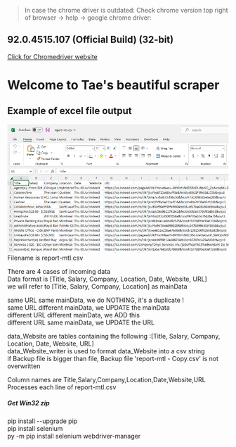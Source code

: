 >In case the chrome driver is outdated: Check chrome version top right of browser -> help -> google chrome driver:
## 92.0.4515.107 (Official Build) (32-bit)
[Click for Chromedriver website](https://sites.google.com/chromium.org/driver/downloads)

Welcome to Tae's beautiful scraper
==================================

## Example of excel file output  
![preview](https://github.com/teatae/MTLjobscraper/blob/main/preview.png?raw=true)  
Filename is report-mtl.csv  

There are 4 cases of incoming data  
Data format is [Title, Salary, Company, Location, Date, Website, URL]  
we will refer to [Title, Salary, Company, Location] as mainData  

same URL same mainData, we do NOTHING, it's a duplicate !  
same URL different mainData, we UPDATE the mainData  
different URL different mainData, we ADD this  
different URL same mainData, we UPDATE the URL  

data_Website are tables containing the following :[Title, Salary, Company, Location, Date, Website, URL]  
data_Website_writer is used to format data_Website into a csv string  
if Backup file is bigger than file, Backup file 'report-mtl - Copy.csv' is not overwritten  

Column names are Title,Salary,Company,Location,Date,Website,URL  
Processes each line of report-mtl.csv  

##### Get Win32 zip

pip install --upgrade pip  
pip install selenium  
py -m pip install selenium webdriver-manager  
